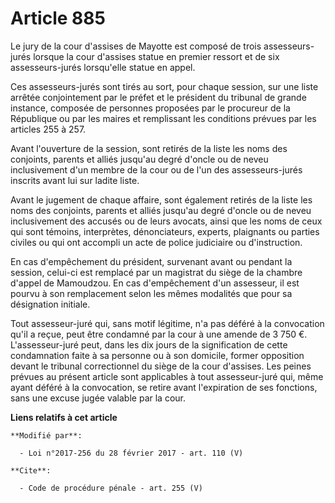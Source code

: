# Article 885

Le jury de la cour d'assises de Mayotte est composé de trois assesseurs-jurés lorsque la cour d'assises statue en premier
ressort et de six assesseurs-jurés lorsqu'elle statue en appel. 

Ces assesseurs-jurés sont tirés au sort, pour chaque session, sur une liste arrêtée conjointement par le préfet et le
président du tribunal de grande instance, composée de personnes proposées par le procureur de la République ou par les maires
et remplissant les conditions prévues par les articles 255 à 257. 

Avant l'ouverture de la session, sont retirés de la liste les noms des conjoints, parents et alliés jusqu'au degré d'oncle ou
de neveu inclusivement d'un membre de la cour ou de l'un des assesseurs-jurés inscrits avant lui sur ladite liste. 

Avant le jugement de chaque affaire, sont également retirés de la liste les noms des conjoints, parents et alliés jusqu'au
degré d'oncle ou de neveu inclusivement des accusés ou de leurs avocats, ainsi que les noms de ceux qui sont témoins,
interprètes, dénonciateurs, experts, plaignants ou parties civiles ou qui ont accompli un acte de police judiciaire ou
d'instruction. 

En cas d'empêchement du président, survenant avant ou pendant la session, celui-ci est remplacé par un magistrat du siège de
la chambre d'appel de Mamoudzou. En cas d'empêchement d'un assesseur, il est pourvu à son remplacement selon les mêmes
modalités que pour sa désignation initiale. 

Tout assesseur-juré qui, sans motif légitime, n'a pas déféré à la convocation qu'il a reçue, peut être condamné par la cour à
une amende de 3 750 €. L'assesseur-juré peut, dans les dix jours de la signification de cette condamnation faite à sa
personne ou à son domicile, former opposition devant le tribunal correctionnel du siège de la cour d'assises. Les peines
prévues au présent article sont applicables à tout assesseur-juré qui, même ayant déféré à la convocation, se retire avant
l'expiration de ses fonctions, sans une excuse jugée valable par la cour.

**Liens relatifs à cet article**

	**Modifié par**:

	  - Loi n°2017-256 du 28 février 2017 - art. 110 (V)

	**Cite**:

	  - Code de procédure pénale - art. 255 (V)
